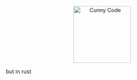 <p align="center"><a href="https://sethclydesdale.github.io/cunny-code/"><img src="https://github.com/SethClydesdale/cunny-code/blob/main/resources/images/logo.png?raw=true" align="center" height="150" alt="Cunny Code"></a></p>

but in rust